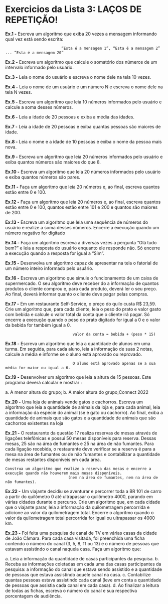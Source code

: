 # Exercicios da Lista 3: LAÇOS DE REPETIÇÃO!

**Ex.1 -** Escreva um algoritmo que exiba 20 vezes a mensagem informando qual vez está sendo escrita:
                 
                             “Esta é a mensagem 1”, “Esta é a mensagem 2” ... “Esta é a mensagem 20”

**Ex.2 -** Escreva um algoritmo que calcule o somatório dos números de um intervalo informado pelo usuário.

**Ex.3 -** Leia o nome do usuário e escreva o nome dele na tela 10 vezes.

**Ex.4 -** Leia o nome de um usuário e um número N e escreva o nome dele na tela N vezes.

**Ex.5 -** Escreva um algoritmo que leia 10 números informados pelo usuário e calcule a soma desses números.

**Ex.6 -** Leia a idade de 20 pessoas e exiba a média das idades.

**Ex.7 -** Leia a idade de 20 pessoas e exiba quantas pessoas são maiores de idade.

**Ex.8 -** Leia o nome e a idade de 10 pessoas e exiba o nome da pessoa mais nova.

**Ex.9 -** Escreva um algoritmo que leia 20 números informados pelo usuário e exiba quantos números são maiores do que 8.

**Ex.10 -** Escreva um algoritmo que leia 20 números informados pelo usuário e exiba quantos números são pares.

**Ex.11 -** Faça um algoritmo que leia 20 números e, ao final, escreva quantos estão entre 0 e 100.

**Ex.12 -** Faça um algoritmo que leia 20 números e, ao final, escreva quantos estão entre 0 e 100, quantos estão entre 101 e 200 e quantos são maiores de 200.

**Ex.13 -** Escreva um algoritmo que leia uma sequência de números do usuário e realize a soma desses números. Encerre a execução quando um número negativo for digitado

**Ex.14 -** Faça um algoritmo escreva a diversas vezes a pergunta “Olá tudo bem?” e leia a resposta do usuário enquanto ele responde não. Só encerre a execução quando a resposta for igual a “Sim”.

**Ex.15 -** Desenvolva um algoritmo capaz de apresentar na tela o fatorial de um número inteiro informado pelo usuário.

**Ex.16 -** Escreva um algoritmo que simule o funcionamento de um caixa de supermercado. O seu algoritmo deve receber do a informação de quantos produtos o cliente comprou e, para cada produto, deverá ler o seu preço. Ao final, deverá informar quanto o cliente deve pagar pelas compras.

**Ex.17 -** Em um restaurante Self-Service, o preço do quilo custa R$ 23,59. Crie um algoritmo que, para cada cliente, leia o peso do prato e valor gasto com bebida e calcule o valor total da conta que o cliente irá pagar. Só encerre a execução quando o peso do prato digitado for igual a 0 e o valor da bebida for também igual a 0.

                                  valor da conta = bebida + (peso * 15) 
                                    
**Ex.18 -** Escreva um algoritmo que leia a quantidade de alunos em uma turma. Em seguida, para cada aluno, leia a informação de suas 2 notas, calcule a média e informe se o aluno está aprovado ou reprovado. 

                                  O aluno está aprovado apenas se a sua média for maior ou igual a 6.

**Ex.19 -** Desenvolver um algoritmo que leia a altura de 15 pessoas. Este programa deverá calcular e mostrar :

a. A menor altura do grupo;
b. A maior altura do grupo;Connect 2022

**Ex.20 -** Uma loja de animais vende gatos e cachorros. Escreva um algoritmo que leia a quantidade de animais da loja e, para cada animal, leia a informação da espécie do animal (se é gato ou cachorro). Ao final, exiba a quantidade de animais que são gatos e a quantidade de animais que são cachorros existentes na loja

**Ex.21 -** O restaurante da questão 17 realiza reservas de mesas através de ligações telefônicas e possui 50 mesas disponíveis para reserva. Dessas mesas, 25 são na área de fumantes e 25 na área de não fumantes. Para cada ligação recebida, o restaurante deve verificar se a reserva é para a mesa na área de fumantes ou de não fumantes e contabilizar a quantidade de mesas restantes disponíveis em cada área. 

    Construa um algoritmo que realize a reserva das mesas e encerre a execução quando não houverem mais mesas disponíveis.
                                (nem na área de fumantes, nem na área de não fumantes).

**Ex.22 -** Um viajante decidiu se aventurar e percorrer toda a BR 101 de carro a partir do quilômetro 0 até ultrapassar o quilômetro 4000, parando em várias cidades durante o percurso. Crie um algoritmo que, em cada cidade que o viajante parar, leia a informação da quilometragem percorrida e adicione ao valor da quilometragem total. Encerre o algoritmo quando o valor da quilometragem total percorrida for igual ou ultrapassar os 4000 km.

**Ex.23 -** Foi feita uma pesquisa de canal de TV em várias casas da cidade de João Câmara. Para cada casa visitada, foi preenchida uma ficha contendo o número do canal (3, 5, 8, 11 ou 13) e o número de pessoas que estavam assistindo o canal naquela casa. Faça um algoritmo que:

a. Leia a informação da quantidade de casas participantes da pesquisa.
b. Receba as informações coletadas em cada uma das casas participantes da pesquisa: a informação do canal que estava sendo assistido e a quantidade de pessoas que estava assistindo aquele canal na casa.
c. Contabilize quantas pessoas estava assistindo cada canal (leve em conta a quantidade de pessoas que assistia cada canal em cada casa).
d. Ao finalizar a leitura de todas as fichas, escreva o número do canal e sua respectiva porcentagem de audiência.
